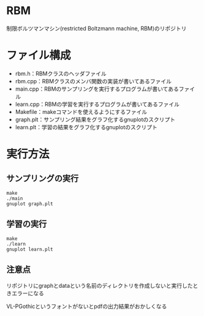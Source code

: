# RBM
制限ボルツマンマシン(restricted Boltzmann machine, RBM)のリポジトリ

# ファイル構成
- rbm.h：RBMクラスのヘッダファイル
- rbm.cpp：RBMクラスのメンバ関数の実装が書いてあるファイル
- main.cpp：RBMのサンプリングを実行するプログラムが書いてあるファイル
- learn.cpp：RBMの学習を実行するプログラムが書いてあるファイル
- Makefile：makeコマンドを使えるようにするファイル
- graph.plt：サンプリング結果をグラフ化するgnuplotのスクリプト
- learn.plt：学習の結果をグラフ化するgnuplotのスクリプト

# 実行方法
## サンプリングの実行
```shell
make
./main
gnuplot graph.plt
```

## 学習の実行
```shell
make
./learn
gnuplot learn.plt
```

## 注意点
リポジトリにgraphとdataという名前のディレクトリを作成しないと実行したときエラーになる

VL-PGothicというフォントがないとpdfの出力結果がおかしくなる

